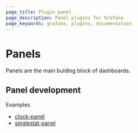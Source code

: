 ```yaml
---
page_title: Plugin panel
page_description: Panel plugins for Grafana
page_keywords: grafana, plugins, documentation
---
```



# Panels

Panels are the main bulding block of dashboards.

## Panel development

Examples

- [clock-panel](https://github.com/grafana/clock-panel)
- [singlestat-panel](https://github.com/grafana/grafana/blob/master/public/app/plugins/panel/singlestat/module.ts)

